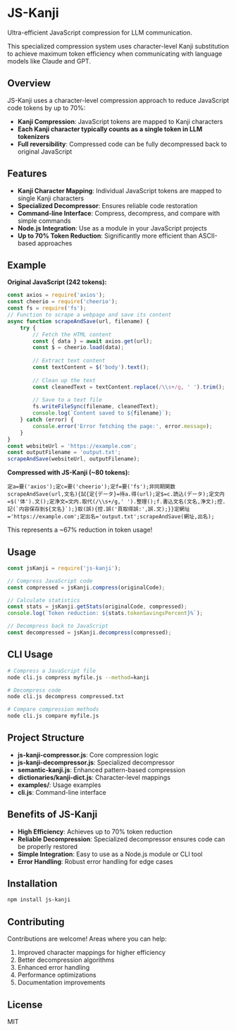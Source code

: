 # JS-Kanji

Ultra-efficient JavaScript compression for LLM communication.

This specialized compression system uses character-level Kanji substitution to achieve maximum token efficiency when communicating with language models like Claude and GPT.

## Overview

JS-Kanji uses a character-level compression approach to reduce JavaScript code tokens by up to 70%:

- **Kanji Compression**: JavaScript tokens are mapped to Kanji characters
- **Each Kanji character typically counts as a single token in LLM tokenizers**
- **Full reversibility**: Compressed code can be fully decompressed back to original JavaScript

## Features

- **Kanji Character Mapping**: Individual JavaScript tokens are mapped to single Kanji characters
- **Specialized Decompressor**: Ensures reliable code restoration
- **Command-line Interface**: Compress, decompress, and compare with simple commands
- **Node.js Integration**: Use as a module in your JavaScript projects
- **Up to 70% Token Reduction**: Significantly more efficient than ASCII-based approaches

## Example

**Original JavaScript (242 tokens):**
```javascript
const axios = require('axios');
const cheerio = require('cheerio');
const fs = require('fs');
// Function to scrape a webpage and save its content
async function scrapeAndSave(url, filename) {
    try {
        // Fetch the HTML content
        const { data } = await axios.get(url);
        const $ = cheerio.load(data);
        
        // Extract text content
        const textContent = $('body').text();
        
        // Clean up the text
        const cleanedText = textContent.replace(/\\s+/g, ' ').trim();
        
        // Save to a text file
        fs.writeFileSync(filename, cleanedText);
        console.log(`Content saved to ${filename}`);
    } catch (error) {
        console.error('Error fetching the page:', error.message);
    }
}
const websiteUrl = 'https://example.com';
const outputFilename = 'output.txt';
scrapeAndSave(websiteUrl, outputFilename);
```

**Compressed with JS-Kanji (~80 tokens):**
```
定a=要('axios');定c=要('cheerio');定f=要('fs');非同期関数scrapeAndSave(url,文名){試{定{データ}=待a.得(url);定$=c.読込(データ);定文内=$('体').文();定浄文=文内.取代(/\\s+/g,' ').整理();f.書込文名(文名,浄文);控.記(`内容保存到${文名}`);}取(誤){控.誤('頁取得誤:',誤.文);}}定網址='https://example.com';定出名='output.txt';scrapeAndSave(網址,出名);
```

This represents a ~67% reduction in token usage!

## Usage

```javascript
const jsKanji = require('js-kanji');

// Compress JavaScript code
const compressed = jsKanji.compress(originalCode);

// Calculate statistics
const stats = jsKanji.getStats(originalCode, compressed);
console.log(`Token reduction: ${stats.tokenSavingsPercent}%`);

// Decompress back to JavaScript
const decompressed = jsKanji.decompress(compressed);
```

## CLI Usage

```bash
# Compress a JavaScript file
node cli.js compress myfile.js --method=kanji

# Decompress code
node cli.js decompress compressed.txt

# Compare compression methods
node cli.js compare myfile.js
```

## Project Structure

- **js-kanji-compressor.js**: Core compression logic
- **js-kanji-decompressor.js**: Specialized decompressor
- **semantic-kanji.js**: Enhanced pattern-based compression
- **dictionaries/kanji-dict.js**: Character-level mappings
- **examples/**: Usage examples
- **cli.js**: Command-line interface

## Benefits of JS-Kanji

- **High Efficiency**: Achieves up to 70% token reduction
- **Reliable Decompression**: Specialized decompressor ensures code can be properly restored
- **Simple Integration**: Easy to use as a Node.js module or CLI tool
- **Error Handling**: Robust error handling for edge cases

## Installation

```bash
npm install js-kanji
```

## Contributing

Contributions are welcome! Areas where you can help:

1. Improved character mappings for higher efficiency
2. Better decompression algorithms
3. Enhanced error handling
4. Performance optimizations
5. Documentation improvements

## License

MIT

